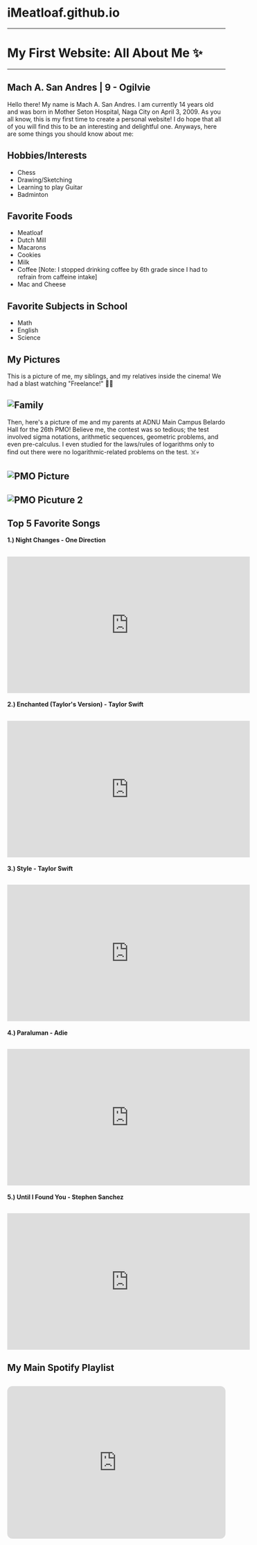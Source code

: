 # iMeatloaf.github.io
---
# My First Website: All About Me ✨
---
Mach A. San Andres | 9 - Ogilvie
---
Hello there! My name is Mach A. San Andres. I am currently 14 years old and was born in Mother Seton Hospital, Naga City on April 3, 2009. As you all know, this is my first time to create a personal website! I do hope that all of you will find this to be an interesting and delightful one. Anyways, here are some things you should know about me:

## **Hobbies/Interests**
- Chess
- Drawing/Sketching
- Learning to play Guitar
- Badminton

## **Favorite Foods**
- Meatloaf
- Dutch Mill
- Macarons
- Cookies
- Milk
- Coffee [Note: I stopped drinking coffee by 6th grade since I had to refrain from caffeine intake]
- Mac and Cheese

## **Favorite Subjects in School**
- Math
- English
- Science

## **My Pictures**
  This is a picture of me, my siblings, and my relatives inside the cinema! We had a blast watching "Freelance!" 🎥🍿 
## ![Family](https://scontent.fmnl9-3.fna.fbcdn.net/v/t1.15752-9/387339303_6729270233774658_2084923186133202652_n.jpg?_nc_cat=100&ccb=1-7&_nc_sid=8cd0a2&_nc_eui2=AeF-hTrEfMRT1ZI_RHozAZoeM8J0TXBQC3kzwnRNcFALeUnFhUyF9jwluxH-iiYJzHE1I79f6vBbC4Y-C_-Yzn8e&_nc_ohc=UxZDqGRoiZ0AX_piTW1&_nc_ht=scontent.fmnl9-3.fna&oh=03_AdTIYBE9WQJ1fmR-lUpUGsOLm5-lfPeU9m6O2lspbBVqnw&oe=65977367)

  Then, here's a picture of me and my parents at ADNU Main Campus Belardo Hall for the 26th PMO! Believe me, the contest was so tedious; the test involved sigma notations, arithmetic sequences, geometric problems, and   even pre-calculus. I even studied for the laws/rules of logarithms only to find out there were no logarithmic-related problems on the test. ☠️💀
## ![PMO Picture](https://scontent.fdvo2-1.fna.fbcdn.net/v/t1.15752-9/403745239_719676120215306_8295518490487761872_n.jpg?_nc_cat=108&ccb=1-7&_nc_sid=8cd0a2&_nc_eui2=AeF37Z1fQb_L5pb2gWraz14Sh__8FFJaUaiH__wUUlpRqELvgMVKTTx5oc3ow0fMMWAhAx0w7XpAOqUGq_SAk9fc&_nc_ohc=sN2JsPKgEaoAX864KEt&_nc_ht=scontent.fdvo2-1.fna&oh=03_AdRr_CfY-sFvov1pnzR8U9_yuQkCfSJLVFehLjODbtcrzQ&oe=6597A0BF)
## ![PMO Picuture 2](https://scontent.fdvo2-1.fna.fbcdn.net/v/t1.15752-9/403406894_1515487592542374_2949434166821267261_n.jpg?_nc_cat=109&ccb=1-7&_nc_sid=8cd0a2&_nc_eui2=AeHgrYWf8ZO83uHmuhCZL_N3fvcLehwjogV-9wt6HCOiBYLSHADia_e14_RARj5_cRbpbLS58W33T99GUKEn2bh4&_nc_ohc=9pdt13Xd7RYAX9gb0px&_nc_ht=scontent.fdvo2-1.fna&oh=03_AdR968N1FUPVr1vvm1q77mcOJQxW5BhDXOOv59VS1IZr-Q&oe=65979191)

## **Top 5 Favorite Songs**
**1.) Night Changes - One Direction**
## <iframe width="560" height="315" src="https://www.youtube.com/embed/syFZfO_wfMQ?si=oUIvwsBe54UQjey6" title="YouTube video player" frameborder="0" allow="accelerometer; autoplay; clipboard-write; encrypted-media; gyroscope; picture-in-picture; web-share" allowfullscreen></iframe>

**2.) Enchanted (Taylor's Version) - Taylor Swift**
## <iframe width="560" height="315" src="https://www.youtube.com/embed/igIfiqqVHtA?si=M5CW8hiMVwEyL2Eq" title="YouTube video player" frameborder="0" allow="accelerometer; autoplay; clipboard-write; encrypted-media; gyroscope; picture-in-picture; web-share" allowfullscreen></iframe>

**3.) Style - Taylor Swift**
## <iframe width="560" height="315" src="https://www.youtube.com/embed/-CmadmM5cOk?si=yswSa111tAjYiPlX" title="YouTube video player" frameborder="0" allow="accelerometer; autoplay; clipboard-write; encrypted-media; gyroscope; picture-in-picture; web-share" allowfullscreen></iframe>

**4.) Paraluman - Adie**
## <iframe width="560" height="315" src="https://www.youtube.com/embed/1ozScYqgUgw?si=duP1RjfUAImYp73b" title="YouTube video player" frameborder="0" allow="accelerometer; autoplay; clipboard-write; encrypted-media; gyroscope; picture-in-picture; web-share" allowfullscreen></iframe>

**5.) Until I Found You - Stephen Sanchez**
## <iframe width="560" height="315" src="https://www.youtube.com/embed/GxldQ9eX2wo?si=XW5JL2rsZs1trYr8" title="YouTube video player" frameborder="0" allow="accelerometer; autoplay; clipboard-write; encrypted-media; gyroscope; picture-in-picture; web-share" allowfullscreen></iframe>

## **My Main Spotify Playlist**
## <iframe style="border-radius:12px" src="https://open.spotify.com/embed/playlist/6TUT5fJhNEaObMjzskxGbt?utm_source=generator" width="100%" height="352" frameBorder="0" allowfullscreen="" allow="autoplay; clipboard-write; encrypted-media; fullscreen; picture-in-picture" loading="lazy"></iframe>
